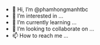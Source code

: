 - 👋 Hi, I’m @phamhongmanhtbc
- 👀 I’m interested in ...
- 🌱 I’m currently learning ...
- 💞️ I’m looking to collaborate on ...
- 📫 How to reach me ...

<!---
phamhongmanhtbc/phamhongmanhtbc is a ✨ special ✨ repository because its `README.md` (this file) appears on your GitHub profile.
You can click the Preview link to take a look at your changes.
--->
